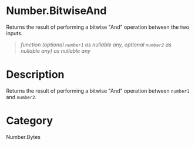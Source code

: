 ﻿# Number.BitwiseAnd
Returns the result of performing a bitwise "And" operation between the two inputs.
> _function (optional <code>number1</code> as nullable any, optional <code>number2</code> as nullable any) as nullable any_
# Description 
Returns the result of performing a bitwise "And" operation between <code>number1</code> and <code>number2</code>.

# Category 
Number.Bytes
